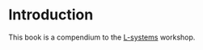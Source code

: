 # Introduction
This book is a compendium to the [L-systems][l-system] workshop.

[l-system]: https://en.wikipedia.org/wiki/L-system
